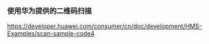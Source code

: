 



### 使用华为提供的二维码扫描

https://developer.huawei.com/consumer/cn/doc/development/HMS-Examples/scan-sample-code4